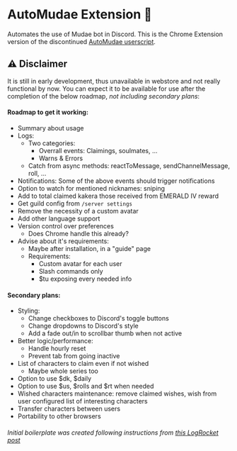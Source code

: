 # AutoMudae Extension 👾
Automates the use of Mudae bot in Discord. This is the Chrome Extension version of the discontinued [AutoMudae userscript](https://github.com/Nxve/AutoMudae).

## ⚠ Disclaimer
It is still in early development, thus unavailable in webstore and not really functional by now.
You can expect it to be available for use after the completion of the below roadmap, _not including secondary plans_:

#### Roadmap to get it working:
- Summary about usage
- Logs:
    - Two categories:
        - Overrall events: Claimings, soulmates, ...
        - Warns & Errors
    - Catch from async methods: reactToMessage, sendChannelMessage, roll, ...
- Notifications: Some of the above events should trigger notifications
- Option to watch for mentioned nicknames: sniping
- Add to total claimed kakera those received from EMERALD IV reward
- Get guild config from `/server settings`
- Remove the necessity of a custom avatar
- Add other language support
- Version control over preferences
    - Does Chrome handle this already?
- Advise about it's requirements:
    - Maybe after installation, in a "guide" page
    - Requirements:
        - Custom avatar for each user
        - Slash commands only
        - $tu exposing every needed info

#### Secondary plans:
- Styling:
    - Change checkboxes to Discord's toggle buttons
    - Change dropdowns to Discord's style
    - Add a fade out/in to scrollbar thumb when not active
- Better logic/performance:
    - Handle hourly reset
    - Prevent tab from going inactive
- List of characters to claim even if not wished
    - Maybe whole series too
- Option to use $dk, $daily
- Option to use $us, $rolls and $rt when needed
- Wished characters maintenance: remove claimed wishes, wish from user configured list of interesting characters
- Transfer characters between users
- Portability to other browsers

###### Initial boilerplate was created following instructions from [this LogRocket post](https://blog.logrocket.com/creating-chrome-extension-react-typescript/)